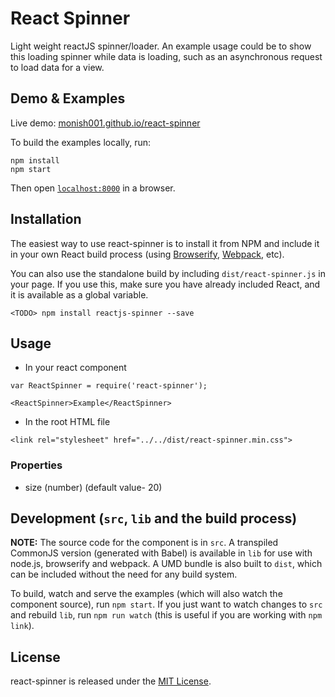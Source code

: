 # React Spinner

Light weight reactJS spinner/loader. An example usage could be to show this loading spinner while data is loading, such as an asynchronous request to load data for a view.

## Demo & Examples

Live demo: [monish001.github.io/react-spinner](http://monish001.github.io/react-spinner/)

To build the examples locally, run:

```
npm install
npm start
```

Then open [`localhost:8000`](http://localhost:8000) in a browser.


## Installation

The easiest way to use react-spinner is to install it from NPM and include it in your own React build process (using [Browserify](http://browserify.org), [Webpack](http://webpack.github.io/), etc).

You can also use the standalone build by including `dist/react-spinner.js` in your page. If you use this, make sure you have already included React, and it is available as a global variable.

```
<TODO> npm install reactjs-spinner --save
```


## Usage

- In your react component
```
var ReactSpinner = require('react-spinner');

<ReactSpinner>Example</ReactSpinner>
```
- In the root HTML file
```
<link rel="stylesheet" href="../../dist/react-spinner.min.css">
```

### Properties

* size (number) (default value- 20)

## Development (`src`, `lib` and the build process)

**NOTE:** The source code for the component is in `src`. A transpiled CommonJS version (generated with Babel) is available in `lib` for use with node.js, browserify and webpack. A UMD bundle is also built to `dist`, which can be included without the need for any build system.

To build, watch and serve the examples (which will also watch the component source), run `npm start`. If you just want to watch changes to `src` and rebuild `lib`, run `npm run watch` (this is useful if you are working with `npm link`).

## License

react-spinner is released under the [MIT License](http://opensource.org/licenses/MIT).

